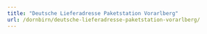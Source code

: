 ```yaml
---
title: "Deutsche Lieferadresse Paketstation Vorarlberg"
url: /dornbirn/deutsche-lieferadresse-paketstation-vorarlberg/
---
```

